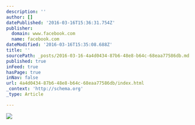 ```yaml
---
description: ''
author: []
datePublished: '2016-03-16T15:36:31.754Z'
publisher:
  domain: www.facebook.com
  name: facebook.com
dateModified: '2016-03-16T15:35:08.688Z'
title: ''
sourcePath: _posts/2016-03-16-4a4d0434-87b6-48e8-b64c-68eaa77586db.md
published: true
inFeed: true
hasPage: true
inNav: false
url: 4a4d0434-87b6-48e8-b64c-68eaa77586db/index.html
_context: 'http://schema.org'
_type: Article

---
```

![](https://scontent-frt3-1.xx.fbcdn.net/hphotos-xal1/v/t1.0-9/1937276_729757923844562_5009700928738112384_n.jpg?oh=03a940e745fff84c40c4c28b73689187&oe=57896AEA)